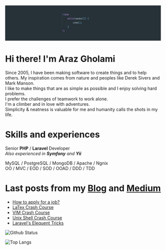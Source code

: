 ![Cover](https://github.com/arazgholami/arazgholami/blob/master/cover.jpg)
# Hi there! I'm Araz Gholami

Since 2005, I have been making software to create things and to help others. My inspiration comes from nature and peoples like Derek Sivers and Mark Manson.  
I like to make things that are as simple as possible and I enjoy solving hard problems.  
I prefer the challenges of teamwork to work alone.  
I'm a climber and in love with adventures.  
Simplicity & neatness is valuable for me and humanity calls the shots in my life.  


# Skills and experiences
Senior **PHP**  /  **Laravel**  Developer <br>
_Also experienced in **Symfony**  and  **Yii**<br>_

MySQL / PostgreSQL / MongoDB / Apache / Ngnix<br>
OO / MVC / EOD / SOD / OOAD / DDD / TDD<br>

# Last posts from my [Blog](https:://arazgholami.com) and [Medium](https://arazgholami.medium.com/)
- [How to apply for a job?](https://arazgholami.medium.com/how-to-apply-for-a-job-1a44fdc42054)
- [LaTex Crash Course](https://arazgholami.com/latex-wtf-course/)
- [VIM Crash Course](https://arazgholami.com/vim-wtf-course/)
- [Unix Shell  Crash Course](https://arazgholami.com/linux-terminal-wtf-course/)
- [Laravel's Elequent Tricks](https://arazgholami.com/20-laravel-eloquent-tips-and-tricks/)

![Github Status](https://github-readme-stats.vercel.app/api?username=arazgholami&show_icons=true&hide=stars&include_all_commits=true)

![Top Langs](https://github-readme-stats.vercel.app/api/top-langs/?username=arazgholami&layout=compact&langs_count=10)
